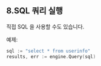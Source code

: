 ## 8.SQL 쿼리 실행

직접 SQL 을 사용할 수도 있습니다.

예제:

```Go
sql := "select * from userinfo"
results, err := engine.Query(sql)
```

